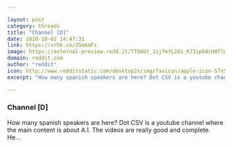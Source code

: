 ```yaml
---

layout: post
category: threads
title: "Channel [D]"
date: 2020-10-02 14:47:31
link: https://vrhk.co/2SmkmFs
image: https://external-preview.redd.it/TTQ4Ut_1ijfmYL2As_K73ipEAiH8flW07spP3JRT8sw.jpg?width=900&height=471.204188482&auto=webp&crop=900:471.204188482,smart&s=db45e89cf9299b613bcbd7ab4e03a38a169cfdc6
domain: reddit.com
author: "reddit"
icon: http://www.redditstatic.com/desktop2x/img/favicon/apple-icon-57x57.png
excerpt: "How many spanish speakers are here? Dot CSV is a youtube channel where the main content is about A.I. The videos are really good and complete. He..."

---
```


### Channel [D]

How many spanish speakers are here? Dot CSV is a youtube channel where the main content is about A.I. The videos are really good and complete. He...